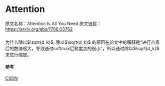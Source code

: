 # Attention
原文名称：Attention Is All You Need
原文链接：https://arxiv.org/abs/1706.03762







###
为什么除以$\sqrt{d_k}$,
除以$\sqrt{d_k}$ 的原因在论文中的解释是“进行点乘后的数值很大，导致通过softmax后梯度变的很小”，所以通过除以$\sqrt{d_k}$ 来进行缩放。



#### 参考
[CSDN](https://blog.csdn.net/qq_37541097/article/details/117691873)